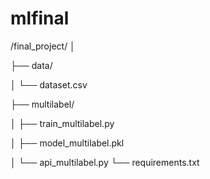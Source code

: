 # mlfinal
/final_project/
│

├── data/

│   └── dataset.csv

├── multilabel/

│   ├── train_multilabel.py

│   ├── model_multilabel.pkl

│   └── api_multilabel.py
└── requirements.txt
